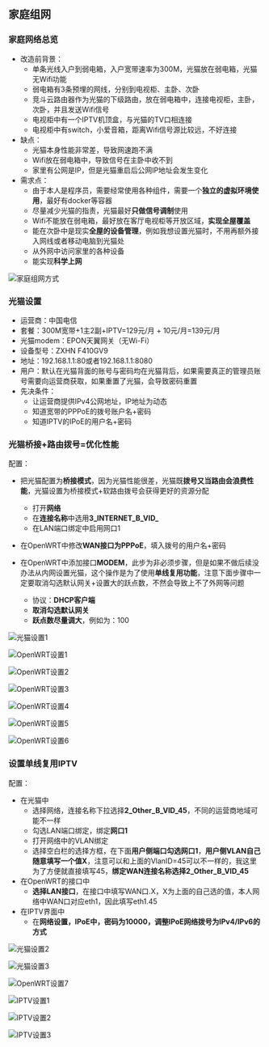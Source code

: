 ## 家庭组网

### 家庭网络总览

- 改造前背景：
  - 单条光线入户到弱电箱，入户宽带速率为300M，光猫放在弱电箱，光猫无Wifi功能
  - 弱电箱有3条预埋的网线，分别到电视柜、主卧、次卧
  - 竞斗云路由器作为光猫的下级路由，放在弱电箱中，连接电视柜，主卧，次卧，并且发送Wifi信号
  - 电视柜中有一个IPTV机顶盒，与光猫的TV口相连接
  - 电视柜中有switch，小爱音箱，距离Wifi信号源比较远，不好连接
- 缺点：
  - 光猫本身性能非常差，导致网速跑不满
  - Wifi放在弱电箱中，导致信号在主卧中收不到
  - 家里有公网是IP，但是光猫重启后公网IP地址会发生变化
- 需求点：
  - 由于本人是程序员，需要经常使用各种组件，需要一个**独立的虚拟环境使用**，最好有docker等容器
  - 尽量减少光猫的指责，光猫最好**只做信号调制**使用
  - Wifi不能放在弱电箱，最好放在客厅电视柜等开放区域，**实现全屋覆盖**
  - 能在次卧中是现实**全屋的设备管理**，例如我想设置光猫时，不用再额外接入网线或者移动电脑到光猫处
  - 从外网中访问家里的各种设备
  - 能实现**科学上网**

![家庭组网方式](../images/家庭组网方式.jpg)



### 光猫设置

- 运营商：中国电信
- 套餐：300M宽带+1主2副+IPTV=129元/月 + 10元/月=139元/月
- 光猫modem：EPON天翼网关（无Wi-Fi）
- 设备型号：ZXHN F410GV9
- 地址：192.168.1.1:80或者192.168.1.1:8080
- 用户：默认在光猫背面的账号与密码均在光猫背后，如果需要真正的管理员账号需要向运营商获取，如果重置了光猫，会导致密码重置
- 先决条件：
  - 让运营商提供IPv4公网地址，IP地址为动态
  - 知道宽带的PPPoE的拨号账户名+密码
  - 知道IPTV的IPoE的用户名+密码



### 光猫桥接+路由拨号=优化性能

配置：

- 把光猫配置为**桥接模式**，因为光猫性能很差，光猫既**拨号又当路由会浪费性能**，光猫设置为桥接模式+软路由拨号会获得更好的资源分配
  - 打开**网络**
  - 在**连接名称**中选用**3_INTERNET_B_VID_**
  - 在LAN端口绑定中启用网口1

- 在OpenWRT中修改**WAN接口为PPPoE**，填入拨号的用户名+密码
- 在OpenWRT中添加接口**MODEM**，此步为非必须步骤，但是如果不做后续没办法从内网设置光猫，这个操作是为了使用**单线复用功能**，注意下面步骤中一定要取消勾选默认网关+设置大的跃点数，不然会导致上不了外网等问题
  - 协议：**DHCP客户端**
  - **取消勾选默认网关**
  - **跃点数尽量调大**，例如为：100

![光猫设置1](../images/光猫设置1.png)

![OpenWRT设置1](../images/OpenWRT设置1.png)

![OpenWRT设置2](../images/OpenWRT设置2.png)

![OpenWRT设置3](../images/OpenWRT设置3.png)

![OpenWRT设置4](../images/OpenWRT设置4.png)

![OpenWRT设置5](../images/OpenWRT设置5.png)

![OpenWRT设置6](../images/OpenWRT设置6.png)



### 设置单线复用IPTV

配置：

- 在光猫中
  - 选择网络，连接名称下拉选择**2_Other_B_VID_45**，不同的运营商地域可能不一样
  - 勾选LAN端口绑定，绑定**网口1**
  - 打开网络中的VLAN绑定
  - 选择空白栏的选择方框，在下面**用户侧端口勾选网口1**，**用户侧VLAN自己随意填写一个值X**，注意可以和上面的VlanID=45可以不一样的，我这里为了方便就直接填写45，**绑定WAN连接名称选择2_Other_B_VID_45**
- 在OpenWRT的接口中
  - **选择LAN接口**，在接口中填写WAN口.X，X为上面的自己选的值，本人网络中WAN口对应eth1，因此填写eth1.45
- 在IPTV界面中
  - 在**网络设置，IPoE中，密码为10000，调整IPoE网络拨号为IPv4/IPv6的方式**

![光猫设置2](../images/光猫设置2.png)

![光猫设置3](../images/光猫设置3.png)

![OpenWRT设置7](../images/OpenWRT设置7.png)

![IPTV设置1](../images/IPTV设置1.jpg)

![IPTV设置2](../images/IPTV设置2.jpg)

![IPTV设置3](../images/IPTV设置3.jpg)
